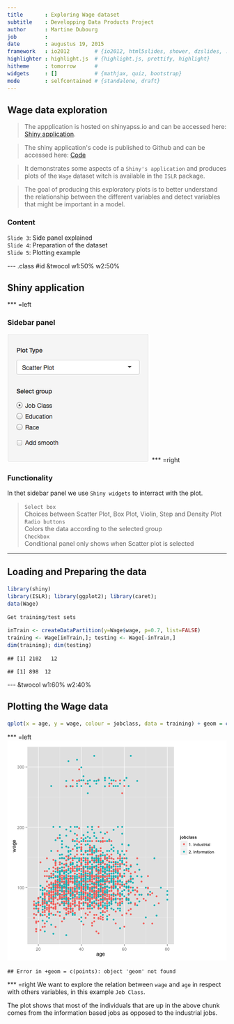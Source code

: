 ```yaml
---
title       : Exploring Wage dataset
subtitle    : Developping Data Products Project 
author      : Martine Dubourg
job         : 
date        : augustus 19, 2015
framework   : io2012        # {io2012, html5slides, shower, dzslides, ...}
highlighter : highlight.js  # {highlight.js, prettify, highlight}
hitheme     : tomorrow      # 
widgets     : []            # {mathjax, quiz, bootstrap}
mode        : selfcontained # {standalone, draft}
---
```


## Wage data exploration

>  The appplication is hosted on shinyapss.io and can be accessed here: [Shiny application](https://denitram.shinyapps.io/shiny_test).  

>  The shiny application's code is published to Github and can be accessed here: [Code](https://github.com/denitram/wage_shiny_app.git)


>  It demonstrates some aspects of a `Shiny's application` and produces plots of the `Wage` dataset witch is available in the `ISLR` package.  

>  The goal of producing this exploratory plots is to better understand the relationship between the different variables and detect variables that might be important in a model.

### Content

`Slide 3`: Side panel explained  
`Slide 4`: Preparation of the dataset  
`Slide 5`: Plotting example  

--- .class #id &twocol w1:50% w2:50%

## Shiny application

*** =left
### Sidebar panel
![sidebar](./assets/img/sidebar.png)
*** =right

### Functionality
In thet sidebar panel we use `Shiny widgets` to interract with the plot. 

>  `Select box`  
   Choices between Scatter Plot, Box Plot, Violin, Step and Density Plot  
>  `Radio buttons`  
   Colors the data according to the selected group  
>  `Checkbox`  
   Conditional panel only shows when Scatter plot is selected 

--- 

## Loading and Preparing the data


```r
library(shiny)
library(ISLR); library(ggplot2); library(caret);
data(Wage)
```

`Get training/test sets`  

```r
inTrain <- createDataPartition(y=Wage$wage, p=0.7, list=FALSE)
training <- Wage[inTrain,]; testing <- Wage[-inTrain,]
dim(training); dim(testing)
```

```
## [1] 2102   12
```

```
## [1] 898  12
```

--- &twocol w1:60% w2:40%

## Plotting the Wage data


```r
qplot(x = age, y = wage, colour = jobclass, data = training) + geom = c(points) 
```

*** =left
![plot of chunk unnamed-chunk-4](assets/fig/unnamed-chunk-4-1.png) 

```
## Error in +geom = c(points): object 'geom' not found
```

*** =right
We want to explore the relation between `wage` and `age` in respect with others variables, in this example `Job Class`.  

The plot shows that most of the individuals that are up
in the above chunk comes from the information
based jobs as opposed to the industrial jobs.




